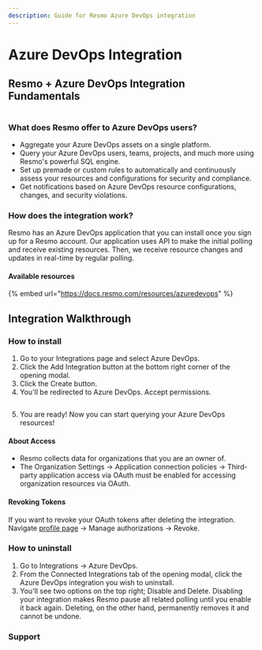 ```yaml
---
description: Guide for Resmo Azure DevOps integration
---
```


# Azure DevOps Integration

## Resmo + Azure DevOps Integration Fundamentals

<figure><img src="../.gitbook/assets/azure-devops-logo.webp" alt=""><figcaption></figcaption></figure>



### What does Resmo offer to Azure DevOps users?

* Aggregate your Azure DevOps assets on a single platform.
* Query your Azure DevOps users, teams, projects, and much more using Resmo's powerful SQL engine.
* Set up premade or custom rules to automatically and continuously assess your resources and configurations for security and compliance.
* Get notifications based on Azure DevOps resource configurations, changes, and security violations.

### How does the integration work?

Resmo has an Azure DevOps application that you can install once you sign up for a Resmo account. Our application uses API to make the initial polling and receive existing resources. Then, we receive resource changes and updates in real-time by regular polling.

#### Available resources

{% embed url="https://docs.resmo.com/resources/azuredevops" %}

## Integration Walkthrough

### How to install

1. Go to your Integrations page and select Azure DevOps.
2. Click the Add Integration button at the bottom right corner of the opening modal.
3. Click the Create button.
4. You'll be redirected to Azure DevOps. Accept permissions.

<figure><img src="../.gitbook/assets/azure-devops-integration.png" alt=""><figcaption></figcaption></figure>

5. You are ready! Now you can start querying your Azure DevOps resources!

#### About Access

* Resmo collects data for organizations that you are an owner of.
* The Organization Settings -> Application connection policies -> Third-party application access via OAuth must be enabled for accessing organization resources via OAuth.

#### Revoking Tokens

If you want to revoke your OAuth tokens after deleting the integration. Navigate [profile page](https://app.vssps.visualstudio.com/profile/view) -> Manage authorizations -> Revoke.

### How to uninstall

1. Go to Integrations -> Azure DevOps.
2. From the Connected Integrations tab of the opening modal, click the Azure DevOps integration you wish to uninstall.
3. You'll see two options on the top right; Disable and Delete. Disabling your integration makes Resmo pause all related polling until you enable it back again. Deleting, on the other hand, permanently removes it and cannot be undone.

### Support
